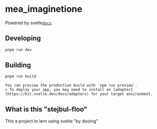 # mea_imaginetione

Powered by svelte[`docs`](https://github.com/sveltejs/kit/tree/main/packages/create-svelte).


## Developing

```bash
pnpm run dev
```

## Building

```bash
pnpm run build
```
```
You can preview the production build with `npm run preview`.
> To deploy your app, you may need to install an [adapter](https://kit.svelte.dev/docs/adapters) for your target environment.
```
## What is this "stejbul-floo"
This a project to lern using svelte "by dooing"

